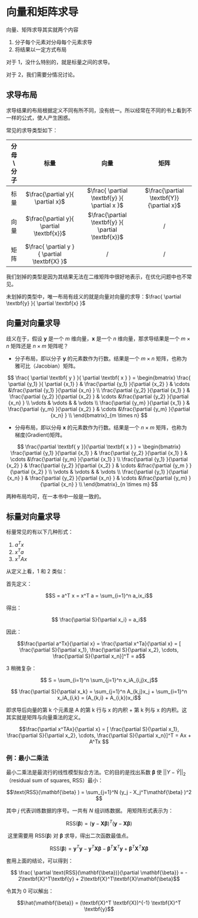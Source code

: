 # 向量和矩阵求导

向量、矩阵求导其实就两个内容

1. 分子每个元素对分母每个元素求导
2. 将结果以一定方式布局

对于 1，没什么特别的，就是标量之间的求导。

对于 2，我们需要分情况讨论。


## 求导布局

求导结果的布局根据定义不同有所不同，没有统一。所以经常在不同的书上看到不一样的公式，使人产生困惑。

常见的求导类型如下：

| 分母 \ 分子 | 标量 | 向量 | 矩阵 |
| :-: | :-: | :-: | :-: |
| 标量 | $\frac{\partial y}{ \partial x}$| $\frac{ \partial \textbf{y} }{ \partial x }$ | $\frac{\partial \textbf{Y}}{\partial x}$ |
| 向量 | $\frac{\partial y}{ \partial \textbf{x}}$ | $\frac{\partial  \textbf{y} }{ \partial \textbf{x}}$ | / |
| 矩阵 |$\frac{ \partial y }{ \partial \textbf{X} }$ | / | / |

我们划掉的类型是因为其结果无法在二维矩阵中很好地表示，在优化问题中也不常见。

未划掉的类型中，唯一布局有歧义的就是向量对向量的求导：$\frac{ \partial  \textbf{y} }{ \partial \textbf{x} }$

## 向量对向量求导

歧义在于，假设 $\textbf{y}$ 是一个 $m$ 维向量，$\textbf{x}$ 是一个 $n$ 维向量，那求导结果是一个 $m \times n$ 矩阵还是 $n \times m$ 矩阵呢？

- 分子布局，即以分子 $\textbf{y}$ 的元素数作为行数。结果是一个 $m \times n$ 矩阵，也称为雅可比（Jacobian）矩阵。

$$ \frac{ \partial \textbf{ y } }{ \partial \textbf{ x } } = \begin{bmatrix}
 \frac{ \partial {y_1} }{ \partial  {x_1} } & \frac{\partial {y_1} }{\partial  {x_2} } & \cdots &\frac{\partial {y_1} }{\partial  {x_n} }  \\
 \frac{\partial {y_2} }{\partial  {x_1} } & \frac{\partial {y_2} }{\partial  {x_2} } & \cdots &\frac{\partial {y_2} }{\partial  {x_n} }  \\
 \vdots & \vdots & & \vdots \\
  \frac{\partial {y_m} }{\partial  {x_1} } & \frac{\partial {y_m} }{\partial  {x_2} } & \cdots &\frac{\partial {y_m} }{\partial  {x_n} }  \\
\end{bmatrix}_{m \times n} $$

- 分母布局，即以分母 $\textbf{x}$ 的元素数作为行数。结果是一个 $n \times m$ 矩阵，也称为梯度(Gradient)矩阵。

$$ \frac{\partial \textbf{ y }}{\partial \textbf{ x } } = \begin{bmatrix}
 \frac{\partial {y_1} }{\partial  {x_1} } & \frac{\partial {y_2} }{\partial  {x_1} } & \cdots &\frac{\partial {y_m} }{\partial  {x_1} }  \\
 \frac{\partial {y_1} }{\partial  {x_2} } & \frac{\partial {y_2} }{\partial  {x_2} } & \cdots &\frac{\partial {y_m } }{\partial  {x_2} }  \\
 \vdots & \vdots & & \vdots \\
  \frac{\partial {y_1} }{\partial  {x_n} } & \frac{\partial {y_2} }{\partial  {x_n} } & \cdots &\frac{\partial {y_m} }{\partial  {x_n} }  \\
\end{bmatrix}_{n \times m} $$

两种布局均可，在一本书中一般是一致的。

## 标量对向量求导

标量常见的有以下几种形式：

1. $a^T x$
2. $x^T a$
3. $x^T A x$

从定义上看，1 和 2 类似：

首先定义：

$$S = a^T x = x^T a  = \sum_{i=1}^n a_ix_i$$

得出：

$$ \frac{\partial S}{\partial x_i} = a_i$$

因此：

$$\frac{\partial a^Tx}{\partial x} = \frac{\partial x^Ta}{\partial x} = [ \frac{\partial S}{\partial x_1}, \frac{\partial S}{\partial x_2}, \cdots, \frac{\partial S}{\partial x_n}]^T = a$$

3 稍微复杂：

$$ S = \sum_{i=1}^n \sum_{j=1}^n x_iA_{i,j}x_j$$

$$ \frac{\partial S}{\partial x_k} = \sum_{j=1}^n A_{k,j}x_j + \sum_{i=1}^n x_iA_{i,k} = (A_{k,i} + A_{i,k})x_i$$

即求导后向量的第 k 个元素是 A 的第 k 行与 x 的内积 + 第 k 列与 x 的内积。这其实就是矩阵与向量乘法的定义。

$$\frac{\partial x^TAx}{\partial x} = [ \frac{\partial S}{\partial x_1}, \frac{\partial S}{\partial x_2}, \cdots, \frac{\partial S}{\partial x_n}]^T = Ax + A^Tx $$

### 例：最小二乘法

最小二乘法是最流行的线性模型拟合方法。它的目的是找出系数 $\mathbf{\beta}$ 使 $||Y-\hat Y||_2$ （residual sum of squares, RSS）最小：

$$\text{RSS}(\mathbf{\beta} ) = \sum_{j=1}^N (y_j - X_j^T\mathbf{\beta} )^2 $$

其中 $j$ 代表训练数据的序号。一共有 $N$ 组训练数据。
用矩阵形式表示为：

$$\text{RSS}(\mathbf{\beta}) = (\textbf{y} - \textbf{X}\mathbf{\beta} )^T(\textbf{y} - \textbf{X}\mathbf{\beta} )$$


 这里需要用 $\text{RSS}(\mathbf{\beta})$ 对 $\mathbf{\beta}$ 求导，得出二次函数最值点。

$$\text{RSS}(\mathbf{\beta}) = \textbf{y}^T\textbf{y} -\textbf{y}^T \textbf{X} \mathbf{\beta} - \mathbf{\beta}^T \textbf{X}^T \textbf{y} + \mathbf{\beta}^T \textbf{X}^T \textbf{X}\mathbf{\beta}$$

套用上面的结论，可以得到：

$$ \frac{ \partial \text{RSS}(\mathbf{\beta})}{\partial \mathbf{\beta}} = - 2\textbf{X}^T\textbf{y} + 2\textbf{X}^T\textbf{X}\mathbf{\beta}$$

令其为 0 可以解出：

$$\hat{\mathbf{\beta}} = (\textbf{X}^T \textbf{X})^{-1} \textbf{X}^T \textbf{y}$$
